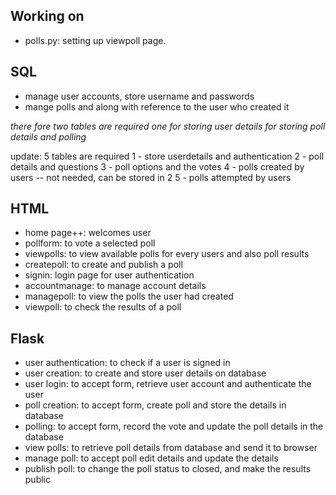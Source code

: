 ## Working on
- polls.py: setting up viewpoll page.

## SQL
- manage user accounts, store username and passwords
- mange polls and along with reference to the user who created it

*there fore two tables are required*
*one for storing user details*
*for storing poll details and polling*

update:
5 tables are required
1 - store userdetails and authentication
2 - poll details and questions
3 - poll options and the votes
4 - polls created by users -- not needed, can be stored in 2
5 - polls attempted by users

## HTML
- home page++: welcomes user
- pollform: to vote a selected poll
- viewpolls: to view available polls for every users and also poll results
- createpoll: to create and publish a poll
- signin: login page for user authentication
- accountmanage: to manage account details
- managepoll: to view the polls the user had created
- viewpoll: to check the results of a poll 

## Flask
- user authentication: to check if a user is signed in
- user creation: to create and store user details on database
- user login: to accept form, retrieve user account and authenticate the user
- poll creation: to accept form, create poll and store the details in database
- polling: to accept form, record the vote and update the poll details in the database
- view polls: to retrieve poll details from database and send it to browser
- manage poll: to accept poll edit details and update the details
- publish poll: to change the poll status to closed, and make the results public 
